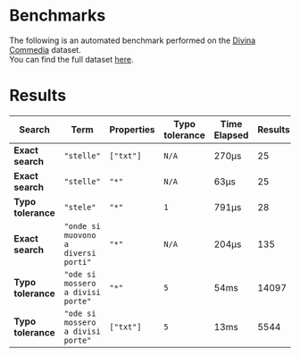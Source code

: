 
# Benchmarks

The following is an automated benchmark performed on the [Divina Commedia](https://en.wikipedia.org/wiki/Divina_Commedia) dataset. <br />
You can find the full dataset [here](https://github.com/nearform/lyra/blob/main/packages/benchmarks/dataset/divinaCommedia.json).

# Results


| Search             | Term                                  | Properties | Typo tolerance | Time Elapsed  | Results     |
|--------------------|---------------------------------------|------------|----------------|---------------|-------------|
| **Exact search**   | `"stelle"`                          | `["txt"]`| `N/A`        | 270μs | 25 |
| **Exact search**   | `"stelle"`                          | `"*"`    | `N/A`        | 63μs | 25 |
| **Typo tolerance** | `"stele"`                           | `"*"`    | `1`          | 791μs | 28 | 
| **Exact search**   | `"onde si muovono a diversi porti"` | `"*"`    | `N/A`        | 204μs | 135 | 
| **Typo tolerance** | `"ode si mossero a divisi porte"`   | `"*"`    | `5`          | 54ms | 14097 | 
| **Typo tolerance** | `"ode si mossero a divisi porte"`   | `["txt"]`| `5`          | 13ms | 5544 |


